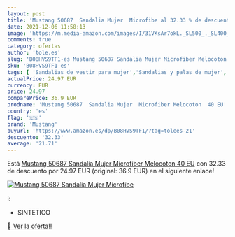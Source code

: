 ```yaml
---
layout: post
title: 'Mustang 50687  Sandalia Mujer  Microfibe al 32.33 % de descuento'
date: 2021-12-06 11:58:13
image: 'https://m.media-amazon.com/images/I/31VKsAr7okL._SL500_._SL400_.jpg'
comments: true
category: ofertas
author: 'tole.es'
slug: 'B08HVS9TF1-es Mustang 50687 Sandalia Mujer Microfiber Melocoton 40 EU'
sku: 'B08HVS9TF1-es'
tags: [ 'Sandalias de vestir para mujer','Sandalias y palas de mujer','Zapatos','Zapatos para mujer','Zapatos y complementos','mustang','sandalia', ]
actualPrice: 24.97 EUR
currency: EUR
price: 24.97
comparePrice: 36.9 EUR
prodname: 'Mustang 50687  Sandalia Mujer  Microfiber Melocoton  40 EU'
country: 'es'
flag: '🇪🇸'
brand: 'Mustang'
buyurl: 'https://www.amazon.es/dp/B08HVS9TF1/?tag=tolees-21'
descuento: '32.33'
average: '21.71'
---
```


Está [Mustang 50687  Sandalia Mujer  Microfiber Melocoton  40 EU](https://www.amazon.es/dp/B08HVS9TF1/?tag=tolees-21) con 32.33 de descuento por 24.97 EUR (original: 36.9 EUR) en el siguiente enlace!

[![Mustang 50687  Sandalia Mujer  Microfibe](https://m.media-amazon.com/images/I/31VKsAr7okL._SL500_._SL400_.jpg)](https://www.amazon.es/dp/B08HVS9TF1/?tag=tolees-21)

ℹ️:

- SINTETICO

[🛒 Ver la oferta!!](https://www.amazon.es/dp/B08HVS9TF1/?tag=tolees-21)
